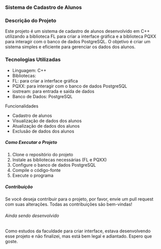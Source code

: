 ### Sistema de Cadastro de Alunos

### Descrição do Projeto

Este projeto é um sistema de cadastro de alunos desenvolvido em C++ utilizando a biblioteca FL para criar a interface gráfica e a biblioteca PQXX para interagir com o banco de dados PostgreSQL. O objetivo é criar um sistema simples e eficiente para gerenciar os dados dos alunos.

### Tecnologias Utilizadas

- Linguagem: C++
- Bibliotecas:
- FL: para criar a interface gráfica
- PQXX: para interagir com o banco de dados PostgreSQL
- iostream: para entrada e saída de dados
- Banco de Dados: PostgreSQL

Funcionalidades

- Cadastro de alunos
- Visualização de dados dos alunos
- Atualização de dados dos alunos
- Exclusão de dados dos alunos

##### Como Executar o Projeto

1. Clone o repositório do projeto
2. Instale as bibliotecas necessárias (FL e PQXX)
3. Configure o banco de dados PostgreSQL
4. Compile o código-fonte
5. Execute o programa

##### Contribuição

Se você deseja contribuir para o projeto, por favor, envie um pull request com suas alterações. Todas as contribuições são bem-vindas!

###### Ainda sendo desenvolvido
Como estudos da faculdade para criar interface, estava desenvolvendo esse projeto e não finalizei, mas está bem legal e adiantado.
Espero que goste.
